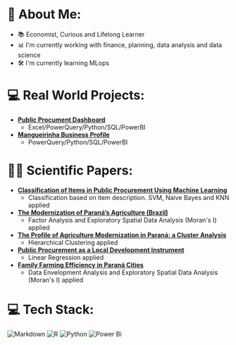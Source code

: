 # 💫 About Me:
- 📚 Economist, Curious and Lifelong Learner
- 📊 I'm currently working with finance, planning, data analysis and data science
- 🛠 I'm currently learning MLops

# 💻 Real World Projects:
- **[Public Procument Dashboard](https://app.powerbi.com/view?r=eyJrIjoiY2ZmZDM1OTUtMjgwNC00MTI3LWEwMTMtYmFhOWNkZTEzOWUwIiwidCI6IjA4ZDZkMDk0LWM4YmYtNDMyOC1iMGM4LWEyMzY3N2E3YmMxMCJ9)**
  - Excel/PowerQuery/Python/SQL/PowerBI
- **[Mangueirinha Business Profile](https://app.powerbi.com/view?r=eyJrIjoiOTliN2RjNDctMDJhYy00NjRhLTkzNjMtNWMwM2JlODNlNGI1IiwidCI6IjA4ZDZkMDk0LWM4YmYtNDMyOC1iMGM4LWEyMzY3N2E3YmMxMCJ9)**
  - PowerQuery/Python/SQL/PowerBI

# 👨‍🔬 Scientific Papers:
- **[Classification of Items in Public Procurement Using Machine Learning](https://drive.google.com/file/d/1U83pkxYm8Cls_dvUc2HU-9DU0WzZ5xst/view?usp=sharing)**
  - Classification based on item description. SVM, Naive Bayes and KNN applied
- **[The Modernization of Paraná’s Agriculture (Brazil)](https://ojs.ufgd.edu.br/anpege/article/view/8809)**
  - Factor Analysis and Exploratory Spatial Data Analysis (Moran's I) applied
- **[The Profile of Agriculture Modernization in Paraná: a Cluster Analysis](https://e-revista.unioeste.br/index.php/gepec/article/view/26283)**
  - Hierarchical Clustering applied
- **[Public Procurement as a Local Development Instrument](https://e-revista.unioeste.br/index.php/gestaoedesenvolvimento/article/view/26958)**
  - Linear Regression applied
- **[Family Farming Efficiency in Paraná Cities](https://seer.ufu.br/index.php/revistaeconomiaensaios/article/view/45369)**
  - Data Envelopment Analysis and Exploratory Spatial Data Analysis (Moran's I) applied

# 💻 Tech Stack:
![Markdown](https://img.shields.io/badge/markdown-%23000000.svg?style=for-the-badge&logo=markdown&logoColor=white) ![R](https://img.shields.io/badge/r-%23276DC3.svg?style=for-the-badge&logo=r&logoColor=white) ![Python](https://img.shields.io/badge/python-3670A0?style=for-the-badge&logo=python&logoColor=ffdd54) ![Power Bi](https://img.shields.io/badge/power_bi-F2C811?style=for-the-badge&logo=powerbi&logoColor=black)

